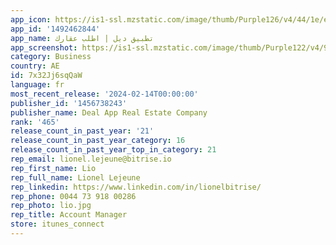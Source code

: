 ```yaml
---
app_icon: https://is1-ssl.mzstatic.com/image/thumb/Purple126/v4/44/1e/e7/441ee7ad-f031-9610-6fb4-56ad2ef1be47/AppIcon-0-0-1x_U007emarketing-0-7-0-85-220.png/1024x1024bb.png
app_id: '1492462844'
app_name: تطبيق ديل | اطلب عقارك
app_screenshot: https://is1-ssl.mzstatic.com/image/thumb/Purple122/v4/9c/56/92/9c5692e3-8590-40a1-b166-e6c2cb730274/58f9c0c3-153a-4ee5-a175-5519466917ea__U062a_U0635_U0645_U064a_U0645__U0627_U0644_U0645_U062a_U0627_U062c_U0631_2688-01.jpg/1242x2688bb.png
category: Business
country: AE
id: 7x32Jj6sqQaW
language: fr
most_recent_release: '2024-02-14T00:00:00'
publisher_id: '1456738243'
publisher_name: Deal App Real Estate Company
rank: '465'
release_count_in_past_year: '21'
release_count_in_past_year_category: 16
release_count_in_past_year_top_in_category: 21
rep_email: lionel.lejeune@bitrise.io
rep_first_name: Lio
rep_full_name: Lionel Lejeune
rep_linkedin: https://www.linkedin.com/in/lionelbitrise/
rep_phone: 0044 73 918 00286
rep_photo: lio.jpg
rep_title: Account Manager
store: itunes_connect
---
```

